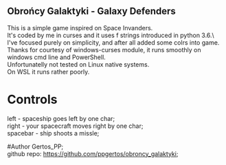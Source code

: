 ## Obrońcy Galaktyki - Galaxy Defenders

This is a simple game inspired on Space Invanders.\
It's coded by me in curses and it uses f strings introduced in python 3.6.\ 
I've focused purely on simplicity, and after all added some colrs into game.\
Thanks for courtesy of windows-curses module, it runs smoothly on windows cmd line and PowerShell.\
Unfortunatelly not tested on Linux native systems.\
On WSL it runs rather poorly.

# Controls
left - spaceship goes left by one char;\
right - your spacecraft moves right by one char;\
spacebar - ship shoots a missle;

#Author
Gertos_PP;\
github repo: https://github.com/ppgertos/obroncy_galaktyki;

